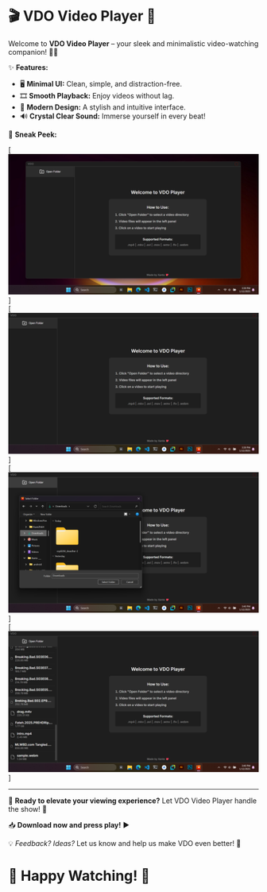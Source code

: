 # 🎬 VDO Video Player 🚀

Welcome to **VDO Video Player** – your sleek and minimalistic video-watching companion! 🌟🎥

✨ **Features:**
- 🖥️ **Minimal UI:** Clean, simple, and distraction-free.
- 🎞️ **Smooth Playback:** Enjoy videos without lag.
- 🎨 **Modern Design:** A stylish and intuitive interface.
- 🔊 **Crystal Clear Sound:** Immerse yourself in every beat!

📸 **Sneak Peek:**

[![🟢 Open](https://github.com/xantofc/VDO-video-player/blob/main/Screenshot%20(18).png?raw=true)]  
[![🖥️ Fullscreen](https://github.com/xantofc/VDO-video-player/blob/main/Screenshot%20(19).png?raw=true)]  
[![📂 Select Folder](https://github.com/xantofc/VDO-video-player/blob/main/Screenshot%20(20).png?raw=true)]  
[![▶️ Click to Play](https://github.com/xantofc/VDO-video-player/blob/main/Screenshot%20(21).png?raw=true)]  


---

🚀 **Ready to elevate your viewing experience?** Let VDO Video Player handle the show! 🌟

📥 **Download now and press play!** ▶️

💡 *Feedback? Ideas?* Let us know and help us make VDO even better! 💌

# 🎉 Happy Watching! 🎉

